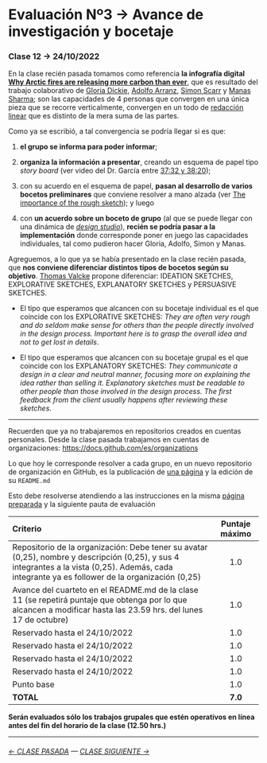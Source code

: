 # Evaluación Nº3 → Avance de investigación y bocetaje

### Clase 12 → 24/10/2022

En la clase recién pasada tomamos como referencia **la infografía digital [Why Arctic fires are releasing more carbon than ever](https://graphics.reuters.com/CLIMATE-CHANGE/WILDFIRE-EMISSIONS/zjvqkrwmnvx/)**, que es resultado del trabajo colaborativo de [Gloria Dickie](https://twitter.com/GloriaDickie), [Adolfo Arranz](https://twitter.com/adolfux), [Simon Scarr](http://www.simonscarr.com/) y [Manas Sharma](https://www.linkedin.com/in/manas-sharma-69b516179/); son las capacidades de 4 personas que convergen en una única pieza que se recorre verticalmente, convergen en un todo de [redacción linear](https://www.youtube.com/watch?v=iEB3oILm-qQ&t=2010s) que es distinto de la mera suma de las partes.

Como ya se escribió, a tal convergencia se podría llegar si es que: 

1. **el grupo se informa para poder informar**; 

2. **organiza la información a presentar**, creando un esquema de papel tipo *story board* (ver video del Dr. García entre [37:32 y 38:20](https://youtu.be/iEB3oILm-qQ?t=2252));

3. con su acuerdo en el esquema de papel, **pasan al desarrollo de varios bocetos preliminares** que conviene resolver a mano alzada (ver [The importance of the rough sketch](https://www.behance.net/gallery/37869347/Infographics-The-importance-of-the-rough-sketch)); y luego

4. con **un acuerdo sobre un boceto de grupo** (al que se puede llegar con una dinámica de [*design studio*](https://medium.com/@jc.stories/lean-ux-running-a-design-studio-8c0c94ae69d4)), **recién se podría pasar a la implementación** donde corresponde poner en juego las capacidades individuales, tal como pudieron hacer Gloria, Adolfo, Simon y Manas.

Agreguemos, a lo que ya se había presentado en la clase recién pasada, que **nos conviene diferenciar distintos tipos de bocetos según su objetivo**. [Thomas Valcke](https://sketching4ids.wordpress.com/sketches-classification/) propone diferenciar: IDEATION SKETCHES, EXPLORATIVE SKETCHES, EXPLANATORY SKETCHES y PERSUASIVE SKETCHES.

- El tipo que esperamos que alcancen con su bocetaje individual es el que coincide con los EXPLORATIVE SKETCHES: *They are often very rough and do seldom make sense for others than the people directly involved in the design process. Important here is to grasp the overall idea and not to get lost in details*.

- El tipo que esperamos que alcancen con su bocetaje grupal es el que coincide con los EXPLANATORY SKETCHES: *They communicate a design in a clear and neutral manner, focusing more on explaining the idea rather than selling it. Explanatory sketches must be readable to other people than those involved in the design process. The first feedback from the client usually happens after reviewing these sketches*.


- - - - - - 

Recuerden que ya no trabajaremos en repositorios creados en cuentas personales. Desde la clase pasada trabajamos en cuentas de organizaciones: https://docs.github.com/es/organizations

Lo que hoy le corresponde resolver a cada grupo, en un nuevo repositorio de organización en GitHub, es la publicación de [una página](https://profesorfaco.github.io/dno075-2022-2/clase-12/) y la edición de su `README.md`

Esto debe resolverse atendiendo a las instrucciones en la misma [página preparada](https://profesorfaco.github.io/dno075-2022-2/clase-12/) y la siguiente pauta de evaluación

| Criterio             | Puntaje máximo |
|:---------------------|:--------------:|
| Repositorio de la organización: Debe tener su avatar (0,25), nombre y descripción (0,25), y sus 4 integrantes a la vista (0,25). Además, cada integrante ya es follower de la organización (0,25) | 1.0 |
| Avance del cuarteto en el README.md de la clase 11 (se repetirá puntaje que obtenga por lo que alcancen a modificar hasta las 23.59 hrs. del lunes 17 de octubre) | 1.0 |
| Reservado hasta el 24/10/2022 | 1.0 |
| Reservado hasta el 24/10/2022 | 1.0 |
| Reservado hasta el 24/10/2022 | 1.0 |
| Reservado hasta el 24/10/2022 | 1.0 |
| Punto base | 1.0 |
| **TOTAL** | **7.0** |

**Serán evaluados sólo los trabajos grupales que estén operativos en línea antes del fin del horario de la clase (12.50 hrs.)** 

- - - - - - - -

###### [← CLASE PASADA](https://github.com/profesorfaco/dno075-2022-2/tree/main/clase-11) — [CLASE SIGUIENTE →](https://github.com/profesorfaco/dno075-2022-2/tree/main/clase-14) 
